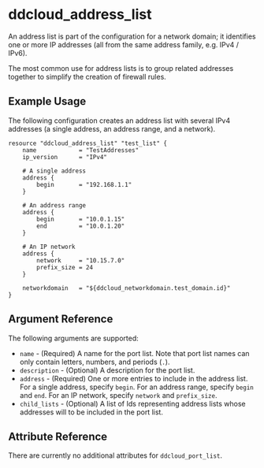 # ddcloud\_address\_list

An address list is part of the configuration for a network domain; it identifies one or more IP addresses (all from the same address family, e.g. IPv4 / IPv6).

The most common use for address lists is to group related addresses together to simplify the creation of firewall rules.

## Example Usage

The following configuration creates an address list with several IPv4 addresses (a single address, an address range, and a network).

```
resource "ddcloud_address_list" "test_list" {
	name        	= "TestAddresses"
	ip_version		= "IPv4"

    # A single address
	address {
		begin		= "192.168.1.1"
	}

    # An address range
	address {
		begin		= "10.0.1.15"
		end 		= "10.0.1.20"
	}

    # An IP network
	address {
		network		= "10.15.7.0"
		prefix_size	= 24
	}

    networkdomain 	= "${ddcloud_networkdomain.test_domain.id}"
}
```

## Argument Reference

The following arguments are supported:

* `name` - (Required) A name for the port list.
Note that port list names can only contain letters, numbers, and periods (`.`).
* `description` - (Optional) A description for the port list.
* `address` - (Required) One or more entries to include in the address list.  
For a single address, specify `begin`. For an address range, specify `begin` and `end`. For an IP network, specify `network` and `prefix_size`.
* `child_lists` - (Optional) A list of Ids representing address lists whose addresses will to be included in the port list.

## Attribute Reference

There are currently no additional attributes for `ddcloud_port_list`.
